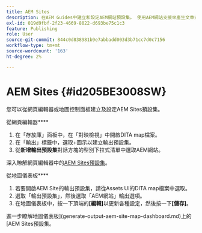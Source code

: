 ```yaml
---
title: AEM Sites
description: 在AEM Guides中建立和設定AEM網站預設集。 使用AEM網站支援來產生文章式輸出、輸出連結主題、發佈conref，以及在內容中搜尋字串。
exl-id: 019d9fbf-2f23-4669-8022-d693be75c1c3
feature: Publishing
role: User
source-git-commit: 844c0d838981b9e7abbadd003d3b71cc7d0c7156
workflow-type: tm+mt
source-wordcount: '163'
ht-degree: 2%

---
```


# AEM Sites {#id205BE3008SW}



您可以從網頁編輯器或地圖控制面板建立及設定AEM Sites預設集。

從網頁編輯器&#x200B;****

1. 在「存放庫」面板中，在「對映檢視」中開啟DITA map檔案。
1. 在「輸出」標籤中，選取+圖示以建立輸出預設集。
1. 從&#x200B;**新增輸出預設集**&#x200B;對話方塊的型別下拉式清單中選取AEM網站。

深入瞭解網頁編輯器中的[AEM Sites預設集](generate-output-aem-site-web-editor.md)。


從地圖儀表板&#x200B;****


1. 若要開啟AEM Site的輸出預設集，請從Assets UI的DITA map檔案中選取。
1. 選取「輸出預設集」，然後選取「AEM網站」輸出選項。
1. 在地圖儀表板中，按一下頂端的&#x200B;**[編輯]**&#x200B;以更新各種設定，然後按一下&#x200B;**[儲存]**。

進一步瞭解地圖儀表板](generate-output-aem-site-map-dashboard.md)上的[AEM Sites預設集。
